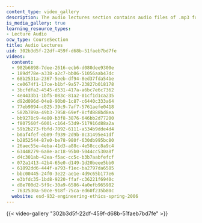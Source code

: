 ```yaml
---
content_type: video_gallery
description: The audio lectures section contains audio files of .mp3 format.
is_media_gallery: true
learning_resource_types:
- Lecture Audio
ocw_type: CourseSection
title: Audio Lectures
uid: 302b3d5f-22df-459f-d68b-51faeb7bd7fe
videos:
  content:
  - 982b6898-7dee-2616-ecb6-d080dee9300e
  - 189df78e-a338-a2c7-bb06-51056aab47dc
  - 68b2531a-2367-5eeb-df94-8ed37fda54be
  - ce0674f1-17ce-b1bf-9a57-23827b018178
  - 3bcfdfa2-4545-d531-417a-a6bc7e6c7362
  - 4e4433b1-1bf5-083c-81a2-01cf1d1ca235
  - d92d096d-04e8-90b0-1c87-c6440c333a64
  - 77eb9094-c825-39c9-7af7-5761aefe0418
  - 582b789a-49b3-7958-69ef-8cfd888bd8ea
  - bb9278c9-4e80-b3f8-3876-646bb2d77200
  - f807560f-6001-c164-53d9-517916d88a2a
  - 59b2b273-fbfd-7092-6111-a534b9dde4d4
  - b0af4fef-eb89-f939-2d9b-0c31495e41df
  - b2852544-87e0-be78-980f-630db995bc80
  - 26aec55e-4eba-41d3-a88c-4e58ccc8a9c4
  - 63448279-6a8e-ac18-95b0-5044cc530a8f
  - d4c301ab-42ea-f5ac-cc5c-b3b7aabfefcf
  - 072a1413-42b4-65e0-d149-1d20beee5bb0
  - 61892dd6-444f-a793-f1ec-ba2797da6585
  - bbc00445-24f0-3e22-ae1e-4d9c65b177e6
  - e3bfdc35-1bd8-9220-ffaf-c36221f6940c
  - d8e700d2-5f9c-30a9-6586-4a0efb965982
  - 7632530a-50ce-918f-75ca-ed60f235b80c
  website: esd-932-engineering-ethics-spring-2006
---
```



{{< video-gallery "302b3d5f-22df-459f-d68b-51faeb7bd7fe" >}}

